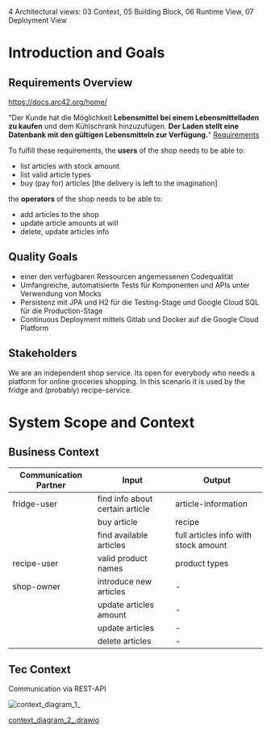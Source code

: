 4 Architectural views: 03 Context, 05 Building Block, 06 Runtime View, 07 Deployment View


Introduction and Goals
======================

Requirements Overview
---------------------
https://docs.arc42.org/home/


"Der Kunde hat die Möglichkeit **Lebensmittel bei einem Lebensmittelladen zu kaufen** und dem Kühlschrank hinzuzufügen. **Der Laden stellt eine Datenbank mit den gültigen Lebensmitteln zur Verfügung.**"
[Requirements](uploads/e269e9341ce19f0bfe0448a475bc00ea/AI_-_Aufgabenblatt_2.pdf)

To fulfill these requirements, the **users** of the shop needs to be able to:
* list articles with stock amount
* list valid article types
* buy (pay for) articles [the delivery is left to the imagination]

the **operators** of the shop needs to be able to:
* add articles to the shop
* update article amounts at will
* delete, update articles info

Quality Goals
-------------

* einer den verfügbaren Ressourcen angemessenen Codequalität
* Umfangreiche, automatisierte Tests für Komponenten und APIs unter Verwendung von Mocks
* Persistenz mit JPA und H2 für die Testing-Stage und Google Cloud SQL für die Production-Stage
* Continuous Deployment mittels Gitlab und Docker auf die Google Cloud Platform

Stakeholders
------------

We are an independent shop service. Its open for everybody who needs a platform for online groceries shopping. In this scenario it is used by the fridge and (probably) recipe-service.

System Scope and Context
========================

Business Context
----------------

| Communication Partner | Input | Output |
| ------ | ------ | ------|
| fridge-user | find info about certain article | article-information |
| | buy article | recipe |
| | find available articles | full articles info with stock amount |
| recipe-user | valid product names | product types|
| shop-owner| introduce new articles | - |
| | update articles amount | - |
| | update articles | - |
| | delete articles | - |

Tec Context
----------------
Communication via REST-API 

![context_diagram_1_](uploads/ef79888b2fe157be51dd3405fb9f3c7a/context_diagram_1_.jpg)

[context_diagram_2_.drawio](uploads/3d42d8fc4401b11212b5f2b385cc0981/context_diagram_2_.drawio)

